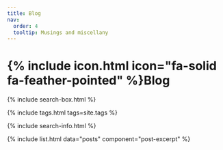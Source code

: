 ```yaml
---
title: Blog
nav:
  order: 4
  tooltip: Musings and miscellany
---
```


# {% include icon.html icon="fa-solid fa-feather-pointed" %}Blog

{% include search-box.html %}

{% include tags.html tags=site.tags %}

{% include search-info.html %}

{% include list.html data="posts" component="post-excerpt" %}
